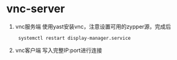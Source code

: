 # vnc-server

1.  vnc服务端
    使用yast安装vnc，注意设置可用的zypper源，完成后
    ```纯文本
     systemctl restart display-manager.service
    ```
2.  vnc客户端
    写入完整IP:port进行连接
